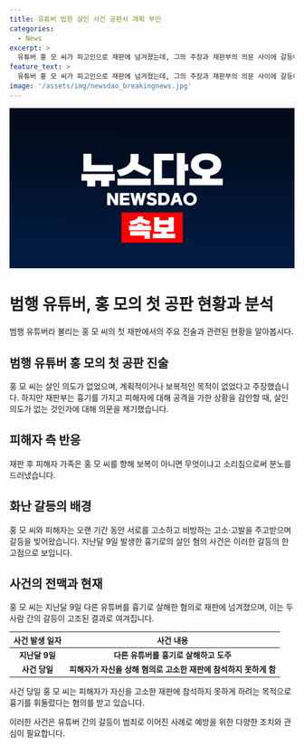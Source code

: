 ```yaml
---
title: 유튜버 법원 살인 사건 공판서 계획 부인
categories:
  - News
excerpt: >
  유튜버 홍 모 씨가 피고인으로 재판에 넘겨졌는데, 그의 주장과 재판부의 의문 사이에 갈등이 빚어지고 있습니다. 홍 씨는 살인 의도가 없었다 주장했지만, 피해자 가족은 보복이 아니면 무엇이냐고 분통을 터뜨렸습니다. 이는 지난달 흉기로 다른 유튜버를 살해하고 도주한 사건과 관련이 있으며, 두 사람은 서로를 비방하고 고소·고발하는 등 갈등을 빚어왔습니다. 현재 부산지법 형사5부 심리로 공판이 진행 중에 있습니다.
feature_text: >
  유튜버 홍 모 씨가 피고인으로 재판에 넘겨졌는데, 그의 주장과 재판부의 의문 사이에 갈등이 빚어지고 있습니다. 홍 씨는 살인 의도가 없었다 주장했지만, 피해자 가족은 보복이 아니면 무엇이냐고 분통을 터뜨렸습니다. 이는 지난달 흉기로 다른 유튜버를 살해하고 도주한 사건과 관련이 있으며, 두 사람은 서로를 비방하고 고소·고발하는 등 갈등을 빚어왔습니다. 현재 부산지법 형사5부 심리로 공판이 진행 중에 있습니다.
image: '/assets/img/newsdao_breakingnews.jpg'
---
```


<p><img src="/assets/img/newsdao_breakingnews.jpg" alt="pcversion 속보" /></p>

<h1>범행 유튜버, 홍 모의 첫 공판 현황과 분석</h1>

<p data-ke-size="size16">범행 유튜버라 불리는 홍 모 씨의 첫 재판에서의 주요 진술과 관련된 현황을 알아봅시다.</p>

<h2 data-ke-size="size26">범행 유튜버 홍 모의 첫 공판 진술</h2>

<p data-ke-size="size16">홍 모 씨는 살인 의도가 없었으며, 계획적이거나 보복적인 목적이 없었다고 주장했습니다. 하지만 재판부는 흉기를 가지고 피해자에 대해 공격을 가한 상황을 감안할 때, 살인 의도가 없는 것인가에 대해 의문을 제기했습니다.</p>

<h2 data-ke-size="size26">피해자 측 반응</h2>

<p data-ke-size="size16">재판 후 피해자 가족은 홍 모 씨를 향해 보복이 아니면 무엇이냐고 소리침으로써 분노를 드러냈습니다.</p>

<h2 data-ke-size="size26">화난 갈등의 배경</h2>

<p data-ke-size="size16">홍 모 씨와 피해자는 오랜 기간 동안 서로를 고소하고 비방하는 고소·고발을 주고받으며 갈등을 빚어왔습니다. 지난달 9일 발생한 흉기로의 살인 혐의 사건은 이러한 갈등의 한 고점으로 보입니다.</p>

<h2 data-ke-size="size26">사건의 전맥과 현재</h2>

<p data-ke-size="size16">홍 모 씨는 지난달 9일 다른 유튜버를 흉기로 살해한 혐의로 재판에 넘겨졌으며, 이는 두 사람 간의 갈등이 고조된 결과로 여겨집니다. </p>

<table>
<thead>
<tr>
<th>사건 발생 일자</th>
<th>사건 내용</th>
</tr>
</thead>
<tbody>
<tr>
<td style="text-align: center; height: 17px;"><b>지난달 9일</b></td>
<td style="text-align: center; height: 17px;"><b>다른 유튜버를 흉기로 살해하고 도주</b></td>
</tr>
<tr>
<td style="text-align: center; height: 17px;"><b>사건 당일</b></td>
<td style="text-align: center; height: 17px;"><b>피해자가 자신을 상해 혐의로 고소한 재판에 참석하지 못하게 함</b></td>
</tr>
</tbody>
</table>

<p data-ke-size="size16">사건 당일 홍 모 씨는 피해자가 자신을 고소한 재판에 참석하지 못하게 하려는 목적으로 흉기를 휘둘렀다는 혐의를 받고 있습니다.</p>

<p data-ke-size="size16">이러한 사건은 유튜버 간의 갈등이 범죄로 이어진 사례로 예방을 위한 다양한 조치와 관심이 필요합니다.</p>

